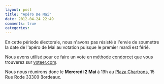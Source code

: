 ```yaml
---
layout: post
title: "Apéro De Mai"
date: 2012-04-24 22:49
comments: true
categories: 
---
```


En cette période électorale, nous n'avons pas résisté à l'envie de
soumettre la date de l'apéro de Mai au votation puisque le premier mardi
est férié.

Nous avons utilisé pour ce faire un vote en [méthode condorcet](http://en.wikipedia.org/wiki/Condorcet_method) que vous trouverez
sur [voteer.com](http://voteer.com/polls/3d854d39-0c31-4b23-adc5-02b418b2c891).

Nous nous réunirons donc le **Mercredi 2 Mai** à 19h au [Plaza Chartrons](http://www.plaza-chartrons.com/), 15 Rue Rode 33300 Bordeaux.
